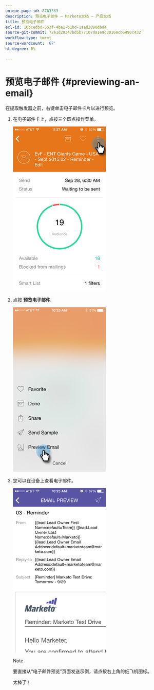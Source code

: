 ```yaml
---
unique-page-id: 8783563
description: 预览电子邮件 — Marketo文档 — 产品文档
title: 预览电子邮件
exl-id: 10bcedbd-553f-4ba1-b1bd-1aad2890dbd4
source-git-commit: 72e1d29347bd5b77107da1e9c30169cb6490c432
workflow-type: tm+mt
source-wordcount: '67'
ht-degree: 0%

---
```


# 预览电子邮件 {#previewing-an-email}

在提取触发器之前，右键单击电子邮件卡片以进行预览。

1. 在电子邮件卡上，点按三个圆点操作菜单。

   ![](assets/image2015-9-25-11-3a30-3a52.png)

1. 点按 **预览电子邮件**.

   ![](assets/image2015-7-14-16-3a42-3a21.png)

1. 您可以在设备上查看电子邮件。

   ![](assets/image2015-9-25-11-3a23-3a42.png)

   >[!NOTE]
   >
   >要直接从“电子邮件预览”页面发送示例，请点按右上角的纸飞机图标。

   太棒了！
